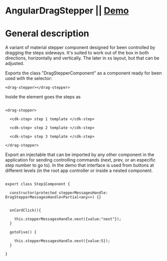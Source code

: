 # AngularDragStepper || <a href="https://abpprkonsalting.github.io/angular-drag-stepper/" rel="nofollow">Demo</a>


General description
=======================


A variant of material stepper component designed for been controlled by dragging the steps sideways. It's suited to work out of the box in both directions, horizontally and vertically. The later in xs layout, but that can be adjusted.


Exports the class "DragStepperComponent" as a component ready for been used with the selector: 

```
<drag-stepper></drag-stepper>
```

Inside the element goes the steps as <cdk-step></cdk-step>


```

<drag-stepper>

  <cdk-step> step 1 template </cdk-step>

  <cdk-step> step 2 template </cdk-step>

  <cdk-step> step 3 template </cdk-step>

</drag-stepper>

```


Export an injectable that can be imported by any other component in the application for sending controlling commands (next, prev, or an especific step number to go to). In the demo that interface is used from buttons at different levels (in the root app controller or inside a nested component. 


```

export class Step1Component {

  constructor(protected stepperMessagesHandle: DragStepperMessagesHandle<Partial<any>>) {}


  onCardClick(){
  
    this.stepperMessagesHandle.next({value:"next"});
  }

  gotoFive() {
  
    this.stepperMessagesHandle.next({value:5});
  }

}


```




